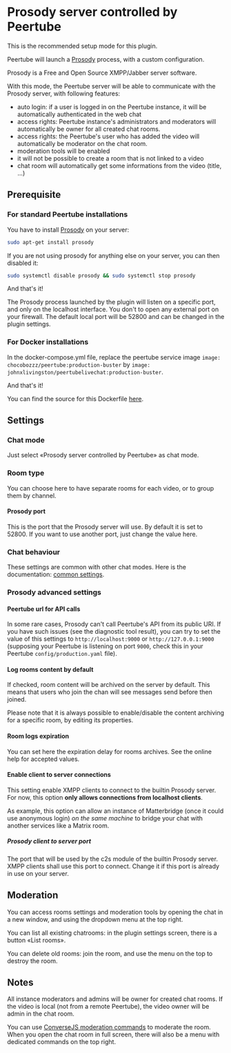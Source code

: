 # Prosody server controlled by Peertube

This is the recommended setup mode for this plugin.

Peertube will launch a [Prosody](https://prosody.im) process, with a custom configuration.

Prosody is a Free and Open Source XMPP/Jabber server software.

With this mode, the Peertube server will be able to communicate with the Prosody server, with following features:

- auto login: if a user is logged in on the Peertube instance, it will be automatically authenticated in the web chat
- access rights: Peertube instance's administrators and moderators will automatically be owner for all created chat rooms.
- access rights: the Peertube's user who has added the video will automatically be moderator on the chat room.
- moderation tools will be enabled
- it will not be possible to create a room that is not linked to a video
- chat room will automatically get some informations from the video (title, ...)

## Prerequisite

### For standard Peertube installations

You have to install [Prosody](https://prosody.im) on your server:

```bash
sudo apt-get install prosody
```

If you are not using prosody for anything else on your server, you can then disabled it:

```bash
sudo systemctl disable prosody && sudo systemctl stop prosody
```

And that's it!

The Prosody process launched by the plugin will listen on a specific port, and only on the localhost interface.
You don't to open any external port on your firewall.
The default local port will be 52800 and can be changed in the plugin settings.

### For Docker installations

In the docker-compose.yml file, replace the peertube service image
`image: chocobozzz/peertube:production-buster` by `image: johnxlivingston/peertubelivechat:production-buster`.

And that's it!

You can find the source for this Dockerfile [here](../docker/Dockerfile.buster).

## Settings

### Chat mode

Just select «Prosody server controlled by Peertube» as chat mode.

### Room type

You can choose here to have separate rooms for each video, or to group them by channel.

#### Prosody port

This is the port that the Prosody server will use. By default it is set to 52800. If you want to use another port, just change the value here.

### Chat behaviour

These settings are common with other chat modes.
Here is the documentation: [common settings](./common.md).

### Prosody advanced settings

#### Peertube url for API calls

In some rare cases, Prosody can't call Peertube's API from its public URI.
If you have such issues (see the diagnostic tool result), you can try to set the value
of this settings to `http://localhost:9000` or `http://127.0.0.1:9000`
(supposing your Peertube is listening on port `9000`, check this in your Peertube `config/production.yaml` file).

#### Log rooms content by default

If checked, room content will be archived on the server by default.
This means that users who join the chan will see messages send before then joined.

Please note that it is always possible to enable/disable the content archiving for a specific room,
by editing its properties.

#### Room logs expiration

You can set here the expiration delay for rooms archives.
See the online help for accepted values.

#### Enable client to server connections

This setting enable XMPP clients to connect to the builtin Prosody server.
For now, this option **only allows connections from localhost clients**.

As example, this option can allow an instance of Matterbridge (once it could use anonymous login) *on the same machine* to bridge your chat with another services like a Matrix room.

##### Prosody client to server port

The port that will be used by the c2s module of the builtin Prosody server.
XMPP clients shall use this port to connect.
Change it if this port is already in use on your server.

## Moderation

You can access rooms settings and moderation tools by opening the chat in a new window,
and using the dropdown menu at the top right.

You can list all existing chatrooms: in the plugin settings screen, there is a button «List rooms».

You can delete old rooms: join the room, and use the menu on the top to destroy the room.

## Notes

All instance moderators and admins will be owner for created chat rooms.
If the video is local (not from a remote Peertube), the video owner will be admin in the chat room.

You can use [ConverseJS moderation commands](https://conversejs.org/docs/html/features.html#moderating-chatrooms) to moderate the room.
When you open the chat room in full screen, there will also be a menu with dedicated commands on the top right.
